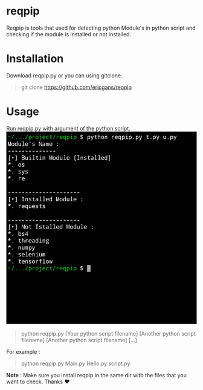# reqpip

Reqpip is tools that used for detecting python Module's in python script and checking if the module is installed or not installed.

# Installation 
Download reqpip.py or you can using gitclone.<br>
> git clone https://github.com/ericgans/reqpip


# Usage 
Run reqpip.py with argument of the python script.<br>
![reqpip usage](https://raw.githubusercontent.com/ericgans/reqpip/c0a098baeb6b38dfcb011ccd7e6b658dbc6cdf33/Screenshot_2021-08-04-07-38-13-90.jpg)
> python reqpip.py [Your python script filename] [Another python script filename] [Another python script filename] [...]

For example :
>python reqpip.py Main.py Hello.py script.py

**Note** : Make sure you install reqpip in the same dir witb the files that you want to check.
Thanks ❤️
